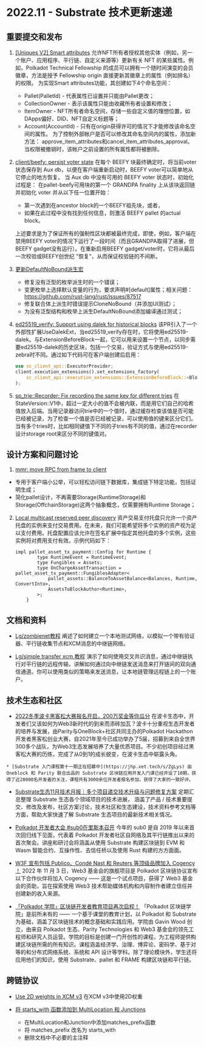 # 2022.11 - Substrate 技术更新速递

## 重要提交和发布

1. [[Uniques V2] Smart attributes](https://github.com/paritytech/substrate/pull/12702)
    允许NFT所有者授权其他实体（例如，另一个账户、应用程序、平行链、自定义来源等）更新有关 NFT 的某些属性。例如，Polkadot Technical Fellowship 的成员可以拥有一个随时间演变的会员徽章，方法是授予 Fellowship origin 直接更新其徽章上的属性（例如排名）的权限。
    为实现Smart attributes功能，其创建如下4个命名空间：
    * Pallet(PalletId) - 代表属性已设置并只能由Pallet更改；
    * CollectionOwner - 表示该属性只能由收藏所有者设置和修改；
    * ItemOwner - NFT所有者命名空间，存储一些自定义值的理想位置，如DApps偏好、DID、NFT自定义标题等；
    * Account(AccountId) - 只有在origin获得许可的情况下才能修改该命名空间的属性。
为了控制外部帐户是否可以修改其命名空间内的属性，添加新方法：
approve_item_attributes和cancel_item_attributes_approval。当权限被撤销时，该帐户之前设置的所有属性都将被删除。
2. [client/beefy: persist voter state](https://github.com/paritytech/substrate/pull/12712)
    在每个 BEEFY 块最终确定时，将当前voter状态保存到 Aux db，以便在客户端重新启动时，BEEFY voter可以简单地从它停止的地方恢复。
    当 Aux db 中没有可用的 BEEFY voter 状态时，初始化过程是：
在pallet-beefy可用块的第一个 GRANDPA finality 上从该块返回链并初始化 voter 并从以下任一位置开始：
    * 第一次遇到在ancestor block的一个BEEFY祖先块，或者，
    * 如果在此过程中没有找到任何信息，则激活 BEEFY pallet 的actual block。 

    上述要求是为了保证所有的强制性区块都被最终完成，即使，例如，客户端在禁用BEEFY voter的情况下运行了一段时间（而且GRANDPA取得了进展，但BEEFY gadget没有运行）。在重新启用BEEFY gadget/voter时，它将从最后一次校验或BEEFY创世纪 "恢复"，从而保证校验链的不间断。
3. [更新DefaultNoBound派生宏](https://github.com/paritytech/substrate/pull/12723)
    * 修复没有泛型的枚举派生时的一个错误；
    * 变更枚举上选择默认变量的行为，要求声明#[default]属性；相关问题：https://github.com/rust-lang/rust/issues/87517
    * 修复联合体上派生时错误提示CloneNoBound（并添加UI测试）；
    * 为没有泛型结构和枚举上派生DefaultNoBound添加编译通过测试；
4. [ed25519_verify: Support using dalek for historical blocks](https://github.com/paritytech/substrate/pull/12661)
    该PR引入了一个外部性扩展UseDalekExt，当ed25519_verify存在时，它将使用ed25519-dalek。与ExtensionBeforeBlock一起，它可以用来设置一个节点，以同步需要ed25519-dalek的历史区块，包括一个交易，验证方式与使用ed25519-zebra时不同。通过如下代码可在客户端创建后启用：
    ```rust
    use sc_client_api::ExecutorProvider;
    client.execution_extensions().set_extensions_factory(
	    sc_client_api::execution_extensions::ExtensionBeforeBlock::<Block, sp_io::UseDalekExt>::new (BLOCK_NUMBER_UNTIL_DALEK_SHOULD_BE_USED)
    );
    ```
5. [sp_trie::Recorder: Fix recording the same key for different tries](https://github.com/paritytech/substrate/pull/12636)
    在StateVersion::V1中，超过一定大小的值不会被内联，而是用它们自己的哈希值放入后端。当用记录器访问trie中的一个值时，通过缓存检查该值是否可能已经被记录，为了检查一个值是否已经被记录，可以使用值的键来区分它们。当有多个tries时，比如相同键值下不同的子tries有不同的值，通过在recorder设计storage root来区分不同的键值对。
## 设计方案和问题讨论

 1. [mmr: move RPC from frame to client](https://github.com/paritytech/substrate/issues/12804)
   * 专用于客户端小公举，可以轻松访问链下数据库，集成链下特定功能，包括证明生成；
   * 简化pallet设计，不再需要Storage(RuntimeStorage)和Storage(OffchainStorage)这两个抽象概念，仅需要拥有Runtime Storage；

 2. [ Local multicast reserved peer discovery](https://github.com/paritytech/substrate/issues/12601)
   资产交易支付托盘只允许一个资产托盘的实例来支付交易费用。在未来，我们可能希望将多个实例的资产视为足以支付费用。托盘配置应该允许在签名扩展中指定其他托盘的多个实例，这些实例将对费用支付有效。示例代码如下：
    ```
    impl pallet_asset_tx_payment::Config for Runtime {
            type RuntimeEvent = RuntimeEvent;
            type Fungibles = Assets;
            type OnChargeAssetTransaction = pallet_asset_tx_payment::FungiblesAdapter<
                pallet_assets::BalanceToAssetBalance<Balances, Runtime, ConvertInto>,
                AssetsToBlockAuthor<Runtime>,
            >;
        }
    ```

## 文档和资料

   * [Lg/zombienet教程](https://github.com/substrate-developer-hub/substrate-docs/pull/1618) 阐述了如何建立一个本地测试网络，以模拟一个带有验证器、平行链收集节点和XCM消息的中继链网络。

   * [Lg/simple transfer xcm 教程](https://github.com/substrate-developer-hub/substrate-docs/pull/1635) 演示了如何使用交叉共识消息，通过中继链执行对平行链的远程传输，讲解如何通过向中继链发送消息来打开链间的双向通信通道。你可以使用类似的策略来发送消息，让本地链管理远程链上的一个账户。

## 技术生态和社区
   * [2022冬季波卡黑客松大赛报名开启，200万奖金等你瓜分](https://mp.weixin.qq.com/s/r9Hb0n_qVsarntWl75bsdg) 在波卡生态中，开发者们又该如何为Web3新时代的到来而添砖加瓦？波卡十分重视生态开发者的培养与发展，由Parity与OneBlock+社区共同主办的Polkadot Hackathon开发者黑客松创业大赛，自2021年至今已成功举办了5届，招募到来自全世界300多个战队，为Web3生态发展培养了大量优质项目。不少初创项目经过黑客松大赛的历练，完成了从0到1的成长蜕变，在波卡生态中崭露头角。

    * [Substrate 入门课程第十一期正在招募中](https://jhp.xet.tech/s/ZgLys) 由Oneblock 和 Parity 联合出品的 Substrate 区块链应用开发入门课已经开设了10期，获得了近28000名开发者的关注，课程共有3000余位开发者报名参加，获得了大家的一致好评。

   * [Substrate生态11月技术月报｜多个项目递交技术升级与问题修复方案](https://mp.weixin.qq.com/s/faA6j9usP3PvxVY_wieJiQ) 定期汇总整理 Substrate 生态各个领域项目的技术进展， 涵盖了产品 / 技术重要提交、修改及发布，社区方案讨论，技术社区和生态建设，技术资料参考文档等方面，帮助大家快速了解 Substrate 生态项目的最新技术相关情况。

   * [Polkadot 开发者大会 #sub0在里斯本召开](https://mp.weixin.qq.com/s/9ZT8Rjg17uUfgqj5YTRYMQ) 今年的 sub0 是自 2019 年以来首次回归线下见面，代表着 Polkadot 开发者社区自网络及其平行链推出以来的首次聚会。讲座和研讨会将涵盖从使用 Substrate 构建区块链到 EVM 和 Wasm 智能合约、互操作性、去信任桥以及使用 Rust 构建的方方面面。

   * [W3F 宣布包括 Publico、Condé Nast 和 Reuters 等顶级品牌加入 Cogency ！](https://mp.weixin.qq.com/s/JupYwcB97wYUJgIbw1NZIg) 2022 年 11 月 3 日，Web3 基金会的旗舰项目是 Polkadot 区块链协议宣布以下合作伙伴将加入 Cogency —— 这是一个试点项目，获得了 Web3 基金会的资助，旨在探索使用 Web3 技术帮助媒体机构和内容制作者建立信任并创建新的收入来源。

   * [「Polkadot 学院」区块链开发者教育项目再次启程！](https://mp.weixin.qq.com/s/JupYwcB97wYUJgIbw1NZIg) 「Polkadot 区块链学院」是前所未有的 —— 一个基于课堂的教育计划，以 Polkadot 和 Substrate 为基础，涵盖了区块链技术的概念基础和实践应用。学院由 Gavin Wood 创立，由来自 Polkadot 生态、Parity Technologies 和 Web3 基金会的领先工程师和研究人员运营。学院的目标是创建一门开创性的课程，为工程师提供构建区块链所需的所有知识。课程涵盖经济学、治理、博弈论、密码学、基于对等的和分布式网络系统、系统和 API 设计等学科。除了理论模块外，学生还将应用他们的知识，使用 Substrate、pallet 和 FRAME 构建区块链和平行链。

## 跨链协议
   * [Use 2D weights in XCM v3](https://github.com/paritytech/polkadot/pull/6134) 在XCM v3中使用2D权重

   * [将 starts_with 函数添加到 MultiLocation 和 Junctions](https://github.com/paritytech/polkadot/pull/6311) 
        * 在MultiLocation和Junction中添加matches_prefix函数
        * 将 matches_prefix 改名为 starts_with
        * 删除文档中不必要的主注释
